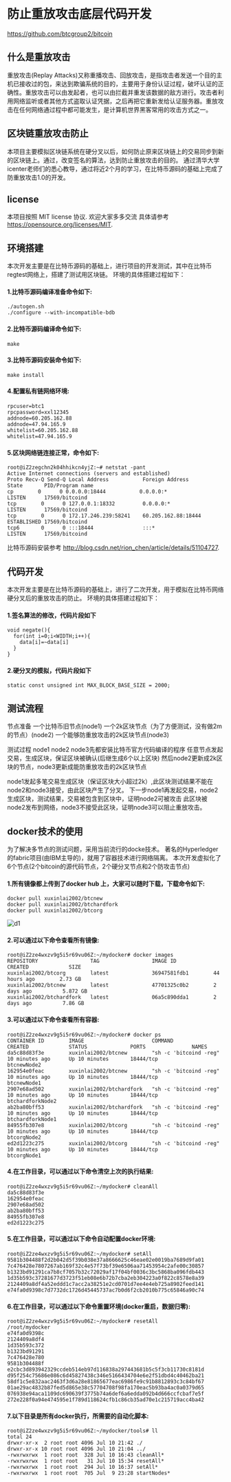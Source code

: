 防止重放攻击底层代码开发
=====================================

https://github.com/btcgroup2/bitcoin

什么是重放攻击
----------------
重放攻击(Replay Attacks)又称重播攻击、回放攻击，是指攻击者发送一个目的主机已接收过的包，来达到欺骗系统的目的，主要用于身份认证过程，破坏认证的正确性。重放攻击可以由发起者，也可以由拦截并重发该数据的敌方进行。攻击者利用网络监听或者其他方式盗取认证凭据，之后再把它重新发给认证服务器。重放攻击在任何网络通过程中都可能发生，是计算机世界黑客常用的攻击方式之一。

区块链重放攻击防止
----------------
本项目主要模拟区块链系统在硬分叉以后，如何防止原来区块链上的交易同步到新的区块链上。通过，改变签名的算法，达到防止重放攻击的目的。
通过清华大学icenter老师们的悉心教导，通过将近2个月的学习，在比特币源码的基础上完成了防重放攻击1.0的开发。

license
-------

本项目按照 MIT license 协议. 欢迎大家多多交流
具体请参考 https://opensource.org/licenses/MIT.


环境搭建
------------------

本次开发主要是在比特币源码的基础上，进行项目的开发测试，其中在比特币regtest网络上，搭建了测试用区块链。
环境的具体搭建过程如下：

#### 1.比特币源码编译准备命令如下:
```
./autogen.sh
./configure --with-incompatible-bdb
```

#### 2.比特币源码编译命令如下:
```
make
```
#### 3.比特币源码安装命令如下:
```
make install
```

#### 4.配置私有链网络环境:
```
rpcuser=btc1
rpcpassword=xxl12345
addnode=60.205.162.88
addnode=47.94.165.9
whitelist=60.205.162.88
whitelist=47.94.165.9
```

#### 5.区块网络链连接正常，命令如下:
```
root@iZ2zegchn2k04hhikcn4yjZ:~# netstat -pant
Active Internet connections (servers and established)
Proto Recv-Q Send-Q Local Address           Foreign Address         State       PID/Program name
cp        0      0 0.0.0.0:18444           0.0.0.0:*               LISTEN      17569/bitcoind
tcp        0      0 127.0.0.1:18332         0.0.0.0:*               LISTEN      17569/bitcoind
tcp        0      0 172.17.246.239:58241    60.205.162.88:18444     ESTABLISHED 17569/bitcoind
tcp6       0      0 :::18444                :::*                    LISTEN      17569/bitcoind
```

比特币源码安装参考 http://blog.csdn.net/rion_chen/article/details/51104727.

代码开发
------------------

本次开发主要是在比特币源码的基础上，进行了二次开发，用于模拟在比特币网络硬分叉后的重放攻击的防止。
环境的具体搭建过程如下：

#### 1.签名算法的修改，代码片段如下
```
void negate(){
  for(int i=0;i<WIDTH;i++){
    data[i]=~data[i]
  }
}
```

#### 2.硬分叉的模拟，代码片段如下
```
static const unsigned int MAX_BLOCK_BASE_SIZE = 2000;
```

测试流程
-------

节点准备
一个比特币旧节点(node1)
一个2k区块节点（为了方便测试，没有做2m的节点）(node2)
一个能够防重放攻击的2k区块节点(node3)

测试过程
node1 node2 node3先都安装比特币官方代码编译的程序
任意节点发起交易，生成区块，保证区块被确认(后继生成6个以上区块)
然后node2更新成2k区块的节点，node3更新成能防重放攻击的2k区块节点

node1发起多笔交易生成区块（保证区块大小超过2k）,此区块测试结果不能在node2和node3接受，由此区块产生了分叉。
下一步node1再发起交易，node2生成区块，测试结果，交易被包含到区块中，证明node2可被攻击
此区块被node2发布到网络，node3不接受此区块，证明node3可以阻止重放攻击。


docker技术的使用
-------
为了解决多节点的测试问题，采用当前流行的docke技术。
著名的Hyperledger的fabric项目(由IBM主导的)，就用了容器技术进行网络隔离。
本次开发虚拟化了6个节点(2个bitcoin的源代码节点，2个硬分叉节点和2个防攻击节点)

#### 1.所有镜像都上传到了docker hub 上，大家可以随时下载，下载命令如下:
```
docker pull xuxinlai2002/btcnew
docker pull xuxinlai2002/btchardfork 
docker pull xuxinlai2002/btcorg
```
![d1](https://github.com/btcgroup2/bitcoin/blob/master/share/docker_hub.png)

#### 2.可以通过以下命令查看所有镜像:
```
root@iZ2ze4wxzv9g5i5r69vu06Z:~/mydocker# docker images
REPOSITORY                 TAG                 IMAGE ID            CREATED             SIZE
xuxinlai2002/btcorg        latest              36947581fdb1        44 hours ago        2.73 GB
xuxinlai2002/btcnew        latest              47701325c0b2        2 days ago          5.872 GB
xuxinlai2002/btchardfork   latest              06a5c890dda1        2 days ago          7.86 GB
```

#### 3.可以通过以下命令查看所有容器:
```
root@iZ2ze4wxzv9g5i5r69vu06Z:~/mydocker# docker ps
CONTAINER ID        IMAGE                      COMMAND                  CREATED             STATUS              PORTS               NAMES
da5c88d83f3e        xuxinlai2002/btcnew        "sh -c 'bitcoind -reg"   10 minutes ago      Up 10 minutes       18444/tcp           btcnewNode2
162954e0feac        xuxinlai2002/btcnew        "sh -c 'bitcoind -reg"   10 minutes ago      Up 10 minutes       18444/tcp           btcnewNode1
2907e68ad502        xuxinlai2002/btchardfork   "sh -c 'bitcoind -reg"   10 minutes ago      Up 10 minutes       18444/tcp           btchardforkNode2
ab2ba80bff53        xuxinlai2002/btchardfork   "sh -c 'bitcoind -reg"   10 minutes ago      Up 10 minutes       18444/tcp           btchardforkNode1
84955fb307e8        xuxinlai2002/btcorg        "sh -c 'bitcoind -reg"   10 minutes ago      Up 10 minutes       18444/tcp           btcorgNode2
ed2d1223c275        xuxinlai2002/btcorg        "sh -c 'bitcoind -reg"   10 minutes ago      Up 10 minutes       18444/tcp           btcorgNode1
```
#### 4.在工作目录，可以通过以下命令清空上次的执行结果:
```
root@iZ2ze4wxzv9g5i5r69vu06Z:~/mydocker# cleanAll
da5c88d83f3e
162954e0feac
2907e68ad502
ab2ba80bff53
84955fb307e8
ed2d1223c275
```

#### 5.在工作目录，可以通过以下命令自动配置docker环境:
```
root@iZ2ze4wxzv9g5i5r69vu06Z:~/mydocker# setAll
9581b304488f2d2b042d5f39b038e37a8666625c46eae02e0019ba7689d9fa01
7c476428e7807267ab169f32c4e57f73bf39e6506aa71453954c2afe00c30857
b1323bd91291ca7b8cf7057b32c72029af17f04bf0036c3bc5868ba096fdb443
1d35b593c37281677d3723f51eb08e6b72b7cba2eb304223a0f822c8578e8a39
2124409a8df4a52eddd1c7acc2a38251e2cd0701d7ee4e4eb725a8902feed141
e74fa0d9398c7d7732dc1726d45445737ac7b0d6f2cb2010b775c65846a90c74
```

#### 6.在工作目录，可以通过以下命令重置环境(docker重启，数据归零):
```
root@iZ2ze4wxzv9g5i5r69vu06Z:~/mydocker# resetAll
/root/mydocker
e74fa0d9398c
2124409a8df4
1d35b593c372
b1323bd91291
7c476428e780
9581b304488f
e2cbc3d893942329ccdeb514eb97d116838a297443681b5c5f3cb11730c8181d
d95f254c75686e086c6d45827438c346e5166434704e6e2f51dbd4c40462ba21
58df1c5e832aac2463f3d6a28e81865677eac6986fe9c91b8812893c3c84bf67
01ae29ac4832b87fed5d865e38c57704708f98fa170eac5b93ba4ac0a0379d65
076938e94aca1109dc690639f3775b74a6def6a6edda092b4d666ccfcbaf7e5f
272e228f0a94e474595e1f789d118624cfb1c86cb35ad70e1c215719acc4ba42
```

#### 7.以下目录是所有docker执行，所需要的自动化脚本:
```
root@iZ2ze4wxzv9g5i5r69vu06Z:~/mydocker/tools# ll
total 24
drwxr-xr-x  2 root root 4096 Jul 10 21:42 ./
drwxr-xr-x 10 root root 4096 Jul 10 21:04 ../
-rwxrwxrwx  1 root root  328 Jul 10 16:43 cleanAll*
-rwxrwxrwx  1 root root   31 Jul 10 15:34 resetAll*
-rwxrwxrwx  1 root root  294 Jul 10 16:37 setAll*
-rwxrwxrwx  1 root root  705 Jul  9 23:28 startNodes*
```

